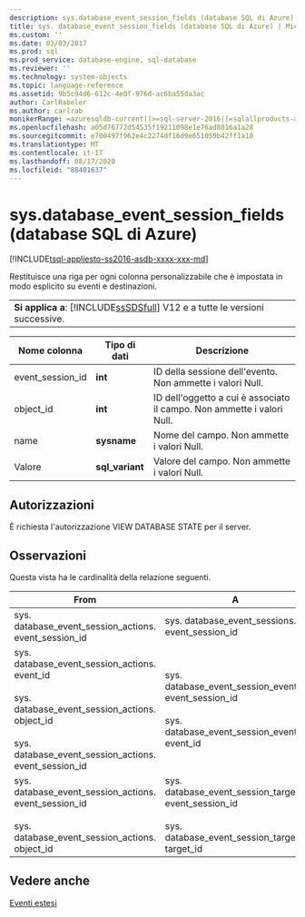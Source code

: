 ```yaml
---
description: sys.database_event_session_fields (database SQL di Azure)
title: sys. database_event_session_fields (database SQL di Azure) | Microsoft Docs
ms.custom: ''
ms.date: 03/03/2017
ms.prod: sql
ms.prod_service: database-engine, sql-database
ms.reviewer: ''
ms.technology: system-objects
ms.topic: language-reference
ms.assetid: 9b5c94d6-612c-4e0f-976d-ac6ba55da3ac
author: CarlRabeler
ms.author: carlrab
monikerRange: =azuresqldb-current||>=sql-server-2016||=sqlallproducts-allversions||>=sql-server-linux-2017||=azuresqldb-mi-current
ms.openlocfilehash: a05d76772d54535f19211098e1e76ad8016a1a28
ms.sourcegitcommit: e700497f962e4c2274df16d9e651059b42ff1a10
ms.translationtype: MT
ms.contentlocale: it-IT
ms.lasthandoff: 08/17/2020
ms.locfileid: "88401637"
---
```

# <a name="sysdatabase_event_session_fields-azure-sql-database"></a>sys.database_event_session_fields (database SQL di Azure)
[!INCLUDE[tsql-appliesto-ss2016-asdb-xxxx-xxx-md](../../includes/tsql-appliesto-ss2016-asdb-xxxx-xxx-md.md)]

  Restituisce una riga per ogni colonna personalizzabile che è impostata in modo esplicito su eventi e destinazioni.  
  
||  
|-|  
|**Si applica a**: [!INCLUDE[ssSDSfull](../../includes/sssdsfull-md.md)] V12 e a tutte le versioni successive.|  
  
|Nome colonna|Tipo di dati|Descrizione|  
|-----------------|---------------|-----------------|  
|event_session_id|**int**|ID della sessione dell'evento. Non ammette i valori Null.|  
|object_id|**int**|ID dell'oggetto a cui è associato il campo. Non ammette i valori Null.|  
|name|**sysname**|Nome del campo. Non ammette i valori Null.|  
|Valore|**sql_variant**|Valore del campo. Non ammette i valori Null.|  
  
## <a name="permissions"></a>Autorizzazioni  
 È richiesta l'autorizzazione VIEW DATABASE STATE per il server.  
  
## <a name="remarks"></a>Osservazioni  
 Questa vista ha le cardinalità della relazione seguenti.  
  
| From | A | Relazione |
| ---- | -- | ------------ |
|sys. database_event_session_actions. event_session_id|sys. database_event_sessions. event_session_id|Molti-a-uno|  
|sys. database_event_session_actions. event_id<br /><br /> sys. database_event_session_actions. object_id<br /><br /> sys. database_event_session_actions. event_session_id|sys. database_event_session_events. event_session_id<br /><br /> sys. database_event_session_events. event_id|Molti-a-uno|  
|sys. database_event_session_actions. event_session_id<br /><br /> sys. database_event_session_actions. object_id|sys. database_event_session_targets. event_session_id<br /><br /> sys. database_event_session_targets. target_id|Molti-a-uno|  
  
## <a name="see-also"></a>Vedere anche  
 [Eventi estesi](../../relational-databases/extended-events/extended-events.md)  
  
  
